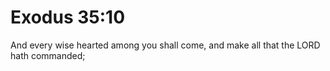 # Exodus 35:10

And every wise hearted among you shall come, and make all that the LORD hath commanded;